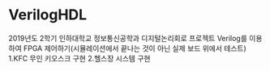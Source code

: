 # VerilogHDL
2019년도 2학기
인하대학교 정보통신공학과 디지털논리회로 프로젝트
Verilog를 이용하여 FPGA 제어하기(시뮬레이션에서 끝나는 것이 아닌 실제 보드 위에서 테스트)
1.KFC 무인 키오스크 구현
2.헬스장 시스템 구현
